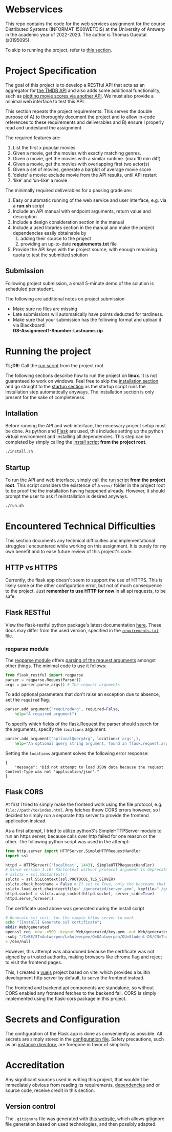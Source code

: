 # Webservices

This repo contains the code for the web services assignment for the course Distributed Systems (INFORMAT 1500WETDIS) at the University of Antwerp in the academic year of 2022-2023. The author is Thomas Gueutal (s0195095).

To skip to running the project, refer to [this section](#running-the-project).

# Project Specification

The goal of this project is to develop a RESTful API that acts as an aggregator for [the TMDB API](https://developers.themoviedb.org/3) and also adds some additional functionality, such as [plotting movie scores via another API](https://quickchart.io/documentation/). We must also provide a minimal web interface to test this API.

This section repeats the project requirements. This serves the double purpose of A) to thoroughly document the project and to allow in-code references to these requirements and deliverables and B) ensure I properly read and undestand the assignment.

The required features are:
<ol>
  <li>List the first x popular movies</li>
  <li>Given a movie, get the movies with exactly matching genres.</li>
  <li>Given a movie, get the movies with a similar runtime. (max 10 min diff)</li>
  <li>Given a movie, get the movies with overlapping first two actor(s)</li>
  <li>Given a set of movies, generate a barplot of average movie score</li>
  <li>’delete’ a movie: exclude movie from the API results, until API restart</li>
  <li>’like’ and ’un-like’ a movie</li>
</ol>

The minimally required deliverables for a passing grade are:
<ol>
  <li>Easy or automatic running of the web service and user interface, e.g. via a <b>run.sh</b> script</li>
  <li>Include an API manual with endpoint arguments, return value and description</li>
  <li>Include a design consideration section in the manual</li>
  <li>Include a used libraries section in the manual and make the project dependencies easily obtainable by
    <ol>
      <li>adding their source to the project</li>
      <li>providing an up-to-date <b>requirements.txt</b> file</li>
    </ol>
  </li>
  <li>Provide the API keys with the project source, with enough remaining quota to test the submitted solution</li>
</ol>

## Submission

Following project submission, a small 5-minute demo of the solution is scheduled per student.

The following are additional notes on project submission

<ul>
  <li>Make sure no files are missing</li>
  <li>Late submissions will automatically have points deducted for tardiness.</li>
  <li>Make sure that your submission has the following format and upload it via Blackboard! 
    <br><b>DS-Assignment1-Snumber-Lastname.zip</b>
  </li>
</ul>

# Running the project

<b>TL;DR</b>: Call the [run script](run.sh) from the project root.

The following sections describe how to run the project on **linux**. It is not guaranteed to work on windows. Feel free to skip the [installation section](#intallation) and go straight to the [startup section](#startup) as the startup script runs the installation step automatically anyways. The installation section is only present for the sake of completeness.

## Intallation

Before running the API and web interface, the necessary project setup must be done. As python and [Flask](https://flask.palletsprojects.com/en/2.2.x/) are used, this includes setting up the python virtual environment and installing all dependencies. This step can be completed by simply calling the [install script](install.sh) **from the project root**.

```sh
./install.sh
```


## Startup

To run the API and web interface, simply call the [run script](run.sh) **from the project root**. This script considers the existence of a `venv/` folder in the project root to be proof the the installation having happened already. However, it should prompt the user to ask if reinstallation is desired anyways.

```sh
./run.sh
```

# Encountered Technical Difficulties

This section documents any technical difficulties and implementational struggles I encountered while working on this assignment. It is purely for my own benefit and to ease future review of this project's code.

## HTTP vs HTTPS

Currently, the flask app doesn't seem to support the use of HTTPS. This is likely some or the other configuration error, but not of much consequence to the project. Just **remember to use HTTP for now** in all api requests, to be safe.

## Flask RESTful

View the flask-restful python package's latest documentation [here](https://flask-restful.readthedocs.io/en/latest/). These docs may differ from the used version, specified in the [`requirements.txt`](requirements.txt) file.

### reqparse module

The [reqparse module](https://flask-restful.readthedocs.io/en/latest/api.html#module-reqparse) offers [parsing of the request arguments](https://flask-restful.readthedocs.io/en/latest/quickstart.html#argument-parsing) amongst other things. The minimal code to use it follows:

```py
from flask_restful import reqparse
parser = reqparse.RequestParser()
args = parser.parse_args() # The request arguments
```

To add optional parameters that don't raise an exception due to absence, set the `required` flag.

```py
parser.add_argument("requiredArg", required=False,
    help="A required argument")
```

To specify which fields of the flask.Request the parser should search for the arguments, specify the `locations` argument.

```py
parser.add_argument("optionalQueryArg", location=('args',),
    help="An optional query string argument, found in flask.request.args")
```

Setting the `locations` argument solves the following error response:

```
{
    "message": "Did not attempt to load JSON data because the request Content-Type was not 'application/json'."
}
```

## Flask CORS

At first I tried to simply make the frontend work using the file protocol, e.g. `file://path/to/index.html`. Any fetches threw CORS errors however, so I decided to simply run a separate http server to provide the frontend application instead.

As a first attempt, I tried to utilize python3's SimpleHTTPServer module to run an https server, because calls over http failed for one reason or the other. The following python script was used in the attempt:

```py
from http.server import HTTPServer,SimpleHTTPRequestHandler
import ssl

httpd = HTTPServer(('localhost', 1443), SimpleHTTPRequestHandler)
# Since version 3.10: SSLContext without protocol argument is deprecated. 
# sslctx = ssl.SSLContext()
sslctx = ssl.SSLContext(ssl.PROTOCOL_TLS_SERVER)
sslctx.check_hostname = False # If set to True, only the hostname that matches the certificate will be accepted
sslctx.load_cert_chain(certfile='./generated/server.pem', keyfile="./generated/key.pem")
httpd.socket = sslctx.wrap_socket(httpd.socket, server_side=True)
httpd.serve_forever()
```

The certificate used above was generated during the install script

```sh
# Generate ssl cert. for the simple https server to work
echo "[Install] Generate ssl certificate";
mkdir Web/generated
openssl req -new -x509 -keyout Web/generated/key.pem -out Web/generated/server.pem -days 365 -nodes  \
-subj "/C=BE/ST=Antwerpen/L=Antwerpen/O=UAntwerpen/OU=Student-DS/CN=Thomas-Gueutal/emailAddress=Thomas.Gueutal@student.uantwerpen.be" \
> /dev/null
```

However, this attempt was abandoned because the certificate was not signed by a trusted authorits, making browsers like chrome flag and reject to visit the frontend pages.

This, I created a [vuejs](https://vuejs.org/guide/introduction.html) project based on vite, which provides a builtin development http server by default, to serve the frontend instead.

The frontend and backend api components are standalone, so without CORS enabled any frontend fetches to the backend fail. CORS is simply implemented using the flask-cors package in this project.


# Secrets and Configuration

The configuration of the Flask app is done as conveniently as possible. All secrets are simply stored in the [configuration file](API/config.py). Safety precautions, such as an [instance directory](https://flask.palletsprojects.com/en/2.2.x/config/#instance-folders), are foregone in favor of simplicity.

# Accreditation

Any significant sources used in writing this project, that wouldn't be immediately obvious from reading its requirements, [dependencies](requirements.txt) and or source code, receive credit in this section.

## Version control

The `.gitignore` file was generated with [this website](https://www.toptal.com/developers/gitignore), which allows gitignore file generation based on used technologies, and then possibly adapted.